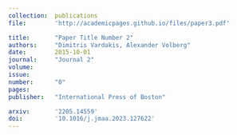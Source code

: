 ```yaml
---
collection:  publications
file:        'http://academicpages.github.io/files/paper3.pdf'

title:       "Paper Title Number 2"
authors:     "Dimitris Vardakis, Alexander Volberg"
date:        2015-10-01
journal:     "Journal 2"
volume:      
issue:       
number:      "0"
pages:       
publisher:   "International Press of Boston"

arxiv:       '2205.14559'
doi:         '10.1016/j.jmaa.2023.127622'
---
```

